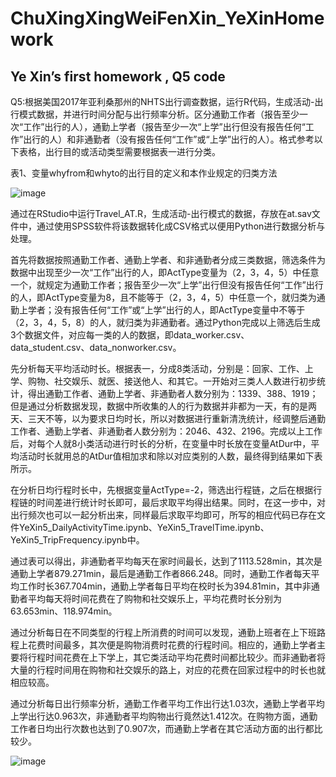 # ChuXingXingWeiFenXin_YeXinHomework
## Ye Xin’s  first homework , Q5 code
Q5:根据美国2017年亚利桑那州的NHTS出行调查数据，运行R代码，生成活动-出行模式数据，并进行时间分配与出行频率分析。区分通勤工作者（报告至少一次“工作”出行的人），通勤上学者（报告至少一次“上学”出行但没有报告任何“工作”出行的人）和非通勤者（没有报告任何“工作”或“上学”出行的人）。格式参考以下表格，出行目的或活动类型需要根据表一进行分类。


表1、变量whyfrom和whyto的出行目的定义和本作业规定的归类方法

![image](https://user-images.githubusercontent.com/56749463/142756618-5d7a9098-04c1-4020-a798-24481be51895.png)


通过在RStudio中运行Travel_AT.R，生成活动-出行模式的数据，存放在at.sav文件中，通过使用SPSS软件将该数据转化成CSV格式以便用Python进行数据分析与处理。

首先将数据按照通勤工作者、通勤上学者、和非通勤者分成三类数据，筛选条件为数据中出现至少一次“工作”出行的人，即ActType变量为（2，3，4，5）中任意一个，就规定为通勤工作者；报告至少一次“上学”出行但没有报告任何“工作”出行的人，即ActType变量为8，且不能等于（2，3，4，5）中任意一个，就归类为通勤上学者；没有报告任何“工作”或“上学”出行的人，即ActType变量中不等于（2，3，4，5，8）的人，就归类为非通勤者。通过Python完成以上筛选后生成3个数据文件，对应每一类的人的数据，即data_worker.csv、data_student.csv、data_nonworker.csv。

先分析每天平均活动时长。根据表一，分成8类活动，分别是：回家、工作、上学、购物、社交娱乐、就医、接送他人、和其它。一开始对三类人人数进行初步统计，得出通勤工作者、通勤上学者、非通勤者人数分别为：1339、388、1919；但是通过分析数据发现，数据中所收集的人的行为数据并非都为一天，有的是两天、三天不等，以为要求日均时长，所以对数据进行重新清洗统计，经调整后通勤工作者、通勤上学者、非通勤者人数分别为：2046、432、2196。完成以上工作后，对每个人就8小类活动进行时长的分析，在变量中时长放在变量AtDur中，平均活动时长就用总的AtDur值相加求和除以对应类别的人数，最终得到结果如下表所示。

在分析日均行程时长中，先根据变量ActType=-2，筛选出行程链，之后在根据行程链的时间差进行统计时长即可，最后求取平均得出结果。同时，在这一步中，对出行频次也可以一起分析出来，同样最后求取平均即可，所写的相应代码已存在文件YeXin5_DailyActivityTime.ipynb、YeXin5_TravelTime.ipynb、YeXin5_TripFrequency.ipynb中。

通过表可以得出，非通勤者平均每天在家时间最长，达到了1113.528min，其次是通勤上学者879.271min，最后是通勤工作者866.248。同时，通勤工作者每天平均工作时长367.704min，通勤上学者每日平均在校时长为394.81min，其中非通勤者平均每天将时间花费在了购物和社交娱乐上，平均花费时长分别为63.653min、118.974min。

通过分析每日在不同类型的行程上所消费的时间可以发现，通勤上班者在上下班路程上花费时间最多，其次便是购物消费时花费的行程时间。相应的，通勤上学者主要将行程时间花费在上下学上，其它类活动平均花费时间都比较少。而非通勤者将大量的行程时间用在购物和社交娱乐的路上，对应的花费在回家过程中的时长也就相应较高。

通过分析每日出行频率分析，通勤工作者平均工作出行达1.03次，通勤上学者平均上学出行达0.963次，非通勤者平均购物出行竟然达1.412次。在购物方面，通勤工作者日均出行次数也达到了0.907次，而通勤上学者在其它活动方面的出行都比较少。

![image](https://user-images.githubusercontent.com/56749463/142756684-69ebf95e-8ca2-4965-b2a5-ebafd7d8d84b.png)
